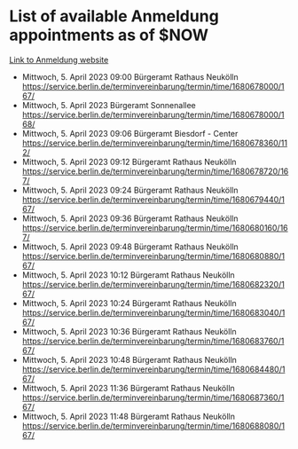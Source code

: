 # List of available Anmeldung appointments as of $NOW
[Link to Anmeldung website](https://service.berlin.de/terminvereinbarung/termin/tag.php?termin=1&anliegen[]=120686&dienstleisterlist=122210,122217,327316,122219,327312,122227,327314,122231,327346,122243,327348,122254,122252,329742,122260,329745,122262,329748,122271,327278,122273,327274,122277,327276,330436,122280,327294,122282,327290,122284,327292,122291,327270,122285,327266,122286,327264,122296,327268,150230,329760,122297,327286,122294,327284,122312,329763,122314,329775,122304,327330,122311,327334,122309,327332,317869,122281,327352,122279,329772,122283,122276,327324,122274,327326,122267,329766,122246,327318,122251,327320,122257,327322,122208,327298,122226,327300&herkunft=http%3A%2F%2Fservice.berlin.de%2Fdienstleistung%2F120686%2F)
- Mittwoch, 5. April 2023 09:00 Bürgeramt Rathaus Neukölln https://service.berlin.de/terminvereinbarung/termin/time/1680678000/167/
- Mittwoch, 5. April 2023  Bürgeramt Sonnenallee https://service.berlin.de/terminvereinbarung/termin/time/1680678000/168/
- Mittwoch, 5. April 2023 09:06 Bürgeramt Biesdorf - Center https://service.berlin.de/terminvereinbarung/termin/time/1680678360/112/
- Mittwoch, 5. April 2023 09:12 Bürgeramt Rathaus Neukölln https://service.berlin.de/terminvereinbarung/termin/time/1680678720/167/
- Mittwoch, 5. April 2023 09:24 Bürgeramt Rathaus Neukölln https://service.berlin.de/terminvereinbarung/termin/time/1680679440/167/
- Mittwoch, 5. April 2023 09:36 Bürgeramt Rathaus Neukölln https://service.berlin.de/terminvereinbarung/termin/time/1680680160/167/
- Mittwoch, 5. April 2023 09:48 Bürgeramt Rathaus Neukölln https://service.berlin.de/terminvereinbarung/termin/time/1680680880/167/
- Mittwoch, 5. April 2023 10:12 Bürgeramt Rathaus Neukölln https://service.berlin.de/terminvereinbarung/termin/time/1680682320/167/
- Mittwoch, 5. April 2023 10:24 Bürgeramt Rathaus Neukölln https://service.berlin.de/terminvereinbarung/termin/time/1680683040/167/
- Mittwoch, 5. April 2023 10:36 Bürgeramt Rathaus Neukölln https://service.berlin.de/terminvereinbarung/termin/time/1680683760/167/
- Mittwoch, 5. April 2023 10:48 Bürgeramt Rathaus Neukölln https://service.berlin.de/terminvereinbarung/termin/time/1680684480/167/
- Mittwoch, 5. April 2023 11:36 Bürgeramt Rathaus Neukölln https://service.berlin.de/terminvereinbarung/termin/time/1680687360/167/
- Mittwoch, 5. April 2023 11:48 Bürgeramt Rathaus Neukölln https://service.berlin.de/terminvereinbarung/termin/time/1680688080/167/

